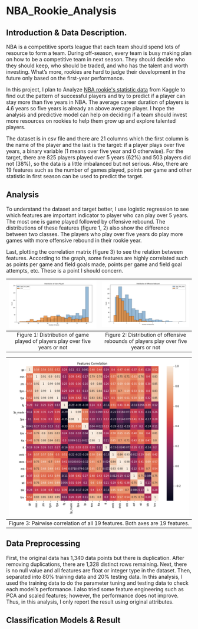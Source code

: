 # NBA_Rookie_Analysis
## Introduction & Data Description.
NBA is a competitive sports league that each team should spend lots of resource to form a team. During off-season, every team is busy making plan on how to be a competitive team in next season. They should decide who they should keep, who should be traded, and who has the talent and worth investing. What’s more, rookies are hard to judge their development in the future only based on the first-year performance. 

In this project, I plan to Analyze [NBA rookie's statistic data](https://www.kaggle.com/sveneschlbeck/nba-players-career-duration) from Kaggle to find out the pattern of successful players and try to predict if a player can stay more than five years in NBA. The average career duration of players is 4.6 years so five years is already an above average player. I hope the analysis and predictive model can help on deciding if a team should invest more resources on rookies to help them grow up and explore talented players.

The dataset is in csv file and there are 21 columns which the first column is the name of the player and the last is the target: if a player plays over five years, a binary variable (1 means over five year and 0 otherwise). For the target, there are 825 players played over 5 years (62%) and 503 players did not (38%), so the data is a little imbalanced but not serious. Also, there are 19 features such as the number of games played, points per game and other statistic in first season can be used to predict the target.

## Analysis
To understand the dataset and target better, I use logistic regression to see which features are important indicator to player who can play over 5 years. The most one is game played followed by offensive rebound. The distributions of these features (figure 1, 2) also show the difference between two classes. The players who play over five years do play more games with more offensive rebound in their rookie year. 

Last, plotting the correlation matrix (figure 3) to see the relation between features. According to the graph, some features are highly correlated such as points per game and field goals made, points per game and field goal attempts, etc. These is a point I should concern.

| ![figure1](https://github.com/peterhuang024/NBA_Rookie_Analysis/blob/master/Graph/figure_1.png) | ![figure2](https://github.com/peterhuang024/NBA_Rookie_Analysis/blob/master/Graph/figure_2.png) 
|:--:|:--:|
| Figure 1: Distribution of game played of players play over five years or not | Figure 2: Distribution of offensive rebounds of players play over five years or not |

| ![figure3](https://github.com/peterhuang024/NBA_Rookie_Analysis/blob/master/Graph/figure_3.png) |
|:--:|
| Figure 3: Pairwise correlation of all 19 features. Both axes are 19 features.|

## Data Preprocessing
First, the original data has 1,340 data points but there is duplication. After removing duplications, there are 1,328 distinct rows remaining. Next, there is no null value and all features are float or integer type in the dataset. Then, separated into 80% training data and 20% testing data. In this analysis, I used the training data to do the parameter tuning and testing data to check each model’s performance. I also tried some feature engineering such as PCA and scaled features; however, the performance does not improve. Thus, in this analysis, I only report the result using original attributes.

## Classification Models & Result

